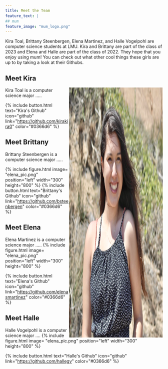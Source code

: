 ```yaml
---
title: Meet the Team
feature_text: |
## mum
feature_image: "mum_logo.png"
---
```


Kira Toal, Brittany Steenbergen, Elena Martinez, and Halle Vogelpohl are computer science students at LMU. Kira and Brittany are part of the class of 2023 and Elena and Halle are part of the class of 2022. They hope that you enjoy using mum! You can check out what other cool things these girls are up to by taking a look at their Githubs.

## Meet Kira

<img style="float: right;" src="elena_pic.png" position="left" width="300" height="800">

Kira Toal is a computer science major .....

{% include button.html text="Kira's Github" icon="github" link="https://github.com/kirakira0" color="#0366d6" %}

## Meet Brittany

Brittany Steenbergen is a computer science major .....

{% include figure.html image= "elena_pic.png" position="left" width="300" height="800" %}
{% include button.html text="Brittany's Github" icon="github" link="https://github.com/bsteenbergen" color="#0366d6" %}

## Meet Elena

Elena Martinez is a computer science major .....
{% include figure.html image= "elena_pic.png" position="left" width="300" height="800" %}

{% include button.html text="Elena's Github" icon="github" link="https://github.com/elenasmartinez" color="#0366d6" %}

## Meet Halle

Halle Vogelpohl is a computer science major ....
{% include figure.html image= "elena_pic.png" position="left" width="300" height="800" %}

{% include button.html text="Halle's Github" icon="github" link="https://github.com/hallegv" color="#0366d6" %}
